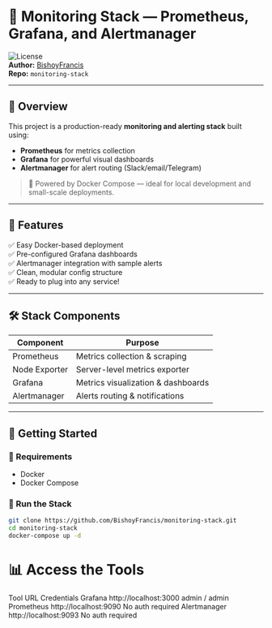 # 🚀 Monitoring Stack — Prometheus, Grafana, and Alertmanager

![License](https://img.shields.io/badge/license-MIT-blue.svg)  
**Author:** [BishoyFrancis](https://github.com/BishoyFrancis)  
**Repo:** `monitoring-stack`

---

## 📸 Overview

This project is a production-ready **monitoring and alerting stack** built using:
- **Prometheus** for metrics collection
- **Grafana** for powerful visual dashboards
- **Alertmanager** for alert routing (Slack/email/Telegram)

> 🐳 Powered by Docker Compose — ideal for local development and small-scale deployments.

---

## 🎯 Features

✅ Easy Docker-based deployment  
✅ Pre-configured Grafana dashboards  
✅ Alertmanager integration with sample alerts  
✅ Clean, modular config structure  
✅ Ready to plug into any service!

---

## 🛠️ Stack Components

| Component     | Purpose                              |
|---------------|--------------------------------------|
| Prometheus    | Metrics collection & scraping        |
| Node Exporter | Server-level metrics exporter        |
| Grafana       | Metrics visualization & dashboards   |
| Alertmanager  | Alerts routing & notifications       |

---

## 🚀 Getting Started

### 🔧 Requirements
- Docker
- Docker Compose

### 🧪 Run the Stack
```bash
git clone https://github.com/BishoyFrancis/monitoring-stack.git
cd monitoring-stack
docker-compose up -d
```

# 📊 Access the Tools
Tool	URL	Credentials
Grafana	http://localhost:3000	admin / admin
Prometheus	http://localhost:9090	No auth required
Alertmanager	http://localhost:9093	No auth required

